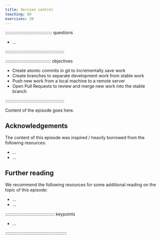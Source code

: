 ```yaml
---
title: Version control
teaching: 60
exercises: 30
---
```


:::::::::::::::::::::::::::::::::::::: questions 

-  ...

::::::::::::::::::::::::::::::::::::::::::::::::

::::::::::::::::::::::::::::::::::::: objectives

- Create atomic commits in git to incrementally save work
- Create branches to separate development work from stable work
- Push new work from a local machine to a remote server
- Open Pull Requests to review and merge new work into the stable branch

::::::::::::::::::::::::::::::::::::::::::::::::



Content of the episode goes here.


## Acknowledgements

The content of this episode was inspired / heavily borrowed from the following resources:

- ...
- ...

## Further reading

We recommend the following resources for some additional reading on the topic of this episode:

- ...
- ...




:::::::::::::::::::::::::::::::::::::::: keypoints

- ...

::::::::::::::::::::::::::::::::::::::::::::::::::
